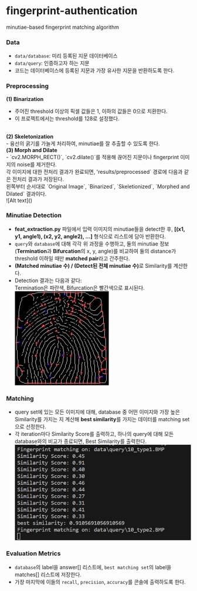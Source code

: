 # fingerprint-authentication
minutiae-based fingerprint matching algorithm

### Data
- `data/database`: 미리 등록된 지문 데이터베이스
- `data/query`: 인증하고자 하는 지문
- 코드는 데이터베이스에 등록된 지문과 가장 유사한 지문을 반환하도록 한다.

### Preprocessing
<b>(1) Binarization</b> <br>
- 주어진 threshold 이상의 픽셀 값들은 1, 이하의 값들은 0으로 치환한다.
- 이 프로젝트에서는 threshold를 128로 설정했다.
<br>
<b>(2) Skeletonization</b> <br>
- 융선의 굵기를 가늘게 처리하여, minutiae를 잘 추출할 수 있도록 한다.
<br>
<b>(3) Morph and Dilate</b> <br>
- `cv2.MORPH_RECT()`, `cv2.dilate()`를 적용해 끊어진 지문이나 fingerprint 이미지의 noise를 제거한다.

<br>
각 이미지에 대한 전처리 결과가 완료되면, 'results/preprocessed` 경로에 다음과 같은 전처리 결과가 저장된다. <br>
왼쪽부터 순서대로 `Original Image`, `Binarized`, `Skeletionized`, `Morphed and Dilated` 결과이다. <br>
![Alt text](<Untitled (13).png>)

### Minutiae Detection
- <b>feat_extraction.py</b> 파일에서 입력 이미지의 minutiae들을 detect한 후, <b>[(x1, y1, angle1), (x2, y2, angle2), ...]</b> 형식으로 리스트에 담아 반환한다.
- `query`와 `database`에 대해 각각 위 과정을 수행하고, 둘의 minutiae 정보(<b>Termination</b>과 <b>Bifurcation</b>의 x, y, angle)를 비교하여 둘의 distance가 threshold 이하일 때만 <b>matched pair</b>라고 간주한다.
- <b>(Matched minutiae 수) / (Detect된 전체 minutiae 수)</b>로 Similarity를 계산한다.
- Detection 결과는 다음과 같다: <br>
Termination은 파란색, Bifurcation은 빨간색으로 표시된다. <br>
![Alt text](image.png)

### Matching
- query set에 있는 모든 이미지에 대해, database 중 어떤 이미지와 가장 높은 Similarity를 가지는 지 계산해 <b>best similarity</b>를 가지는 데이터를 matching set으로 선정한다.
- 각 iteration마다 Similarity Score를 출력하고, 하나의 query에 대해 모든 database와의 비교가 종료되면, Best Similarity를 출력한다. <br>
![Alt text](image-2.png)

### Evaluation Metrics
- `database`의 label을 answer[] 리스트에, `best matching set`의 label을 matches[] 리스트에 저장한다.
- 가장 마지막에 이들의 `recall`, `precision`, `accuracy`를 콘솔에 출력하도록 한다.